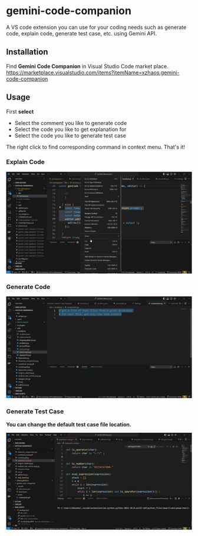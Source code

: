 # gemini-code-companion
A VS code extension you can use for your coding needs such as generate code, explain code, generate test case, etc. using Gemini API. 

## Installation

Find **Gemini Code Companion** in Visual Studio Code market place. https://marketplace.visualstudio.com/items?itemName=xzhaos.gemini-code-companion

## Usage

First **select**
- Select the comment you like to generate code
- Select the code you like to get explanation for
- Select the code you like to generate test case

The right click to find corresponding command in context menu. That's it!

### Explain Code

![Explain code example](https://github.com/xzhaos/gemini-code-companion/blob/main/assets/codeexplain.gif?raw=true)

### Generate Code

![Generate code example](https://github.com/xzhaos/gemini-code-companion/blob/main/assets/gencode.gif?raw=true)

### Generate Test Case

**You can change the default test case file location.**

![Generate test case example](https://github.com/xzhaos/gemini-code-companion/blob/main/assets/gentest.gif?raw=true)


